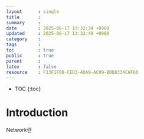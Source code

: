 ```yaml
---
layout      : single
title       : 
summary     : 
date        : 2025-06-17 13:32:34 +0900
updated     : 2025-06-17 13:32:49 +0900
category    : 
tags        : 
toc         : true
public      : true
parent      : 
latex       : false
resource    : F13F1F08-CED3-4DA9-AC09-BDD8334CAF60
---
```

* TOC
{:toc}

#  Introduction

Network란

